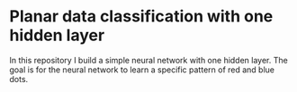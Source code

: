 # Planar data classification with one hidden layer

In this repository I build a simple neural network with one hidden layer. The goal is for the neural network to learn a specific pattern of red and blue dots.